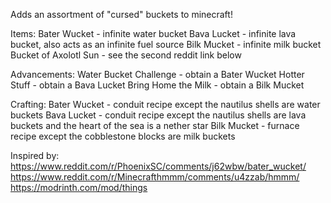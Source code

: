 Adds an assortment of "cursed" buckets to minecraft!

Items:
Bater Wucket - infinite water bucket
Bava Lucket - infinite lava bucket, also acts as an infinite fuel source
Bilk Mucket - infinite milk bucket
Bucket of Axolotl Sun - see the second reddit link below

Advancements:
Water Bucket Challenge - obtain a Bater Wucket
Hotter Stuff - obtain a Bava Lucket
Bring Home the Milk - obtain a Bilk Mucket

Crafting:
Bater Wucket - conduit recipe except the nautilus shells are water buckets
Bava Lucket - conduit recipe except the nautilus shells are lava buckets and the heart of the sea is a nether star
Bilk Mucket - furnace recipe except the cobblestone blocks are milk buckets

Inspired by:
https://www.reddit.com/r/PhoenixSC/comments/j62wbw/bater_wucket/
https://www.reddit.com/r/Minecrafthmmm/comments/u4zzab/hmmm/
https://modrinth.com/mod/things

